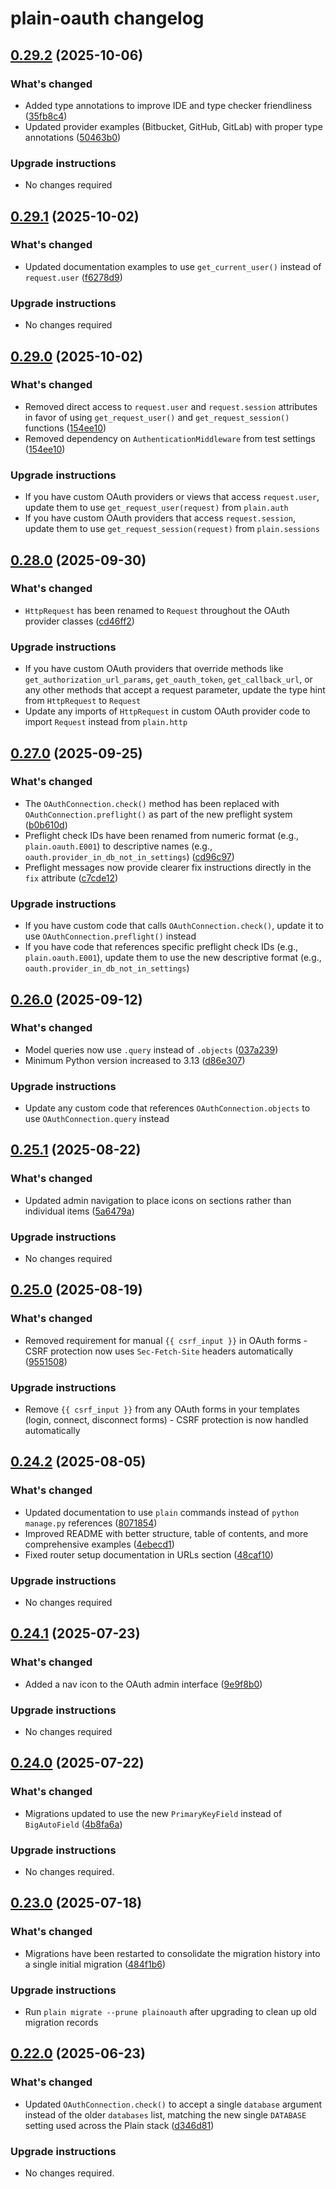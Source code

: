 # plain-oauth changelog

## [0.29.2](https://github.com/dropseed/plain/releases/plain-oauth@0.29.2) (2025-10-06)

### What's changed

- Added type annotations to improve IDE and type checker friendliness ([35fb8c4](https://github.com/dropseed/plain/commit/35fb8c4))
- Updated provider examples (Bitbucket, GitHub, GitLab) with proper type annotations ([50463b0](https://github.com/dropseed/plain/commit/50463b0))

### Upgrade instructions

- No changes required

## [0.29.1](https://github.com/dropseed/plain/releases/plain-oauth@0.29.1) (2025-10-02)

### What's changed

- Updated documentation examples to use `get_current_user()` instead of `request.user` ([f6278d9](https://github.com/dropseed/plain/commit/f6278d9bb4))

### Upgrade instructions

- No changes required

## [0.29.0](https://github.com/dropseed/plain/releases/plain-oauth@0.29.0) (2025-10-02)

### What's changed

- Removed direct access to `request.user` and `request.session` attributes in favor of using `get_request_user()` and `get_request_session()` functions ([154ee10](https://github.com/dropseed/plain/commit/154ee10375))
- Removed dependency on `AuthenticationMiddleware` from test settings ([154ee10](https://github.com/dropseed/plain/commit/154ee10375))

### Upgrade instructions

- If you have custom OAuth providers or views that access `request.user`, update them to use `get_request_user(request)` from `plain.auth`
- If you have custom OAuth providers that access `request.session`, update them to use `get_request_session(request)` from `plain.sessions`

## [0.28.0](https://github.com/dropseed/plain/releases/plain-oauth@0.28.0) (2025-09-30)

### What's changed

- `HttpRequest` has been renamed to `Request` throughout the OAuth provider classes ([cd46ff2](https://github.com/dropseed/plain/commit/cd46ff2003))

### Upgrade instructions

- If you have custom OAuth providers that override methods like `get_authorization_url_params`, `get_oauth_token`, `get_callback_url`, or any other methods that accept a request parameter, update the type hint from `HttpRequest` to `Request`
- Update any imports of `HttpRequest` in custom OAuth provider code to import `Request` instead from `plain.http`

## [0.27.0](https://github.com/dropseed/plain/releases/plain-oauth@0.27.0) (2025-09-25)

### What's changed

- The `OAuthConnection.check()` method has been replaced with `OAuthConnection.preflight()` as part of the new preflight system ([b0b610d](https://github.com/dropseed/plain/commit/b0b610d461))
- Preflight check IDs have been renamed from numeric format (e.g., `plain.oauth.E001`) to descriptive names (e.g., `oauth.provider_in_db_not_in_settings`) ([cd96c97](https://github.com/dropseed/plain/commit/cd96c97b25))
- Preflight messages now provide clearer fix instructions directly in the `fix` attribute ([c7cde12](https://github.com/dropseed/plain/commit/c7cde12149))

### Upgrade instructions

- If you have custom code that calls `OAuthConnection.check()`, update it to use `OAuthConnection.preflight()` instead
- If you have code that references specific preflight check IDs (e.g., `plain.oauth.E001`), update them to use the new descriptive format (e.g., `oauth.provider_in_db_not_in_settings`)

## [0.26.0](https://github.com/dropseed/plain/releases/plain-oauth@0.26.0) (2025-09-12)

### What's changed

- Model queries now use `.query` instead of `.objects` ([037a239](https://github.com/dropseed/plain/commit/037a239ef4))
- Minimum Python version increased to 3.13 ([d86e307](https://github.com/dropseed/plain/commit/d86e307efb))

### Upgrade instructions

- Update any custom code that references `OAuthConnection.objects` to use `OAuthConnection.query` instead

## [0.25.1](https://github.com/dropseed/plain/releases/plain-oauth@0.25.1) (2025-08-22)

### What's changed

- Updated admin navigation to place icons on sections rather than individual items ([5a6479a](https://github.com/dropseed/plain/commit/5a6479ac79))

### Upgrade instructions

- No changes required

## [0.25.0](https://github.com/dropseed/plain/releases/plain-oauth@0.25.0) (2025-08-19)

### What's changed

- Removed requirement for manual `{{ csrf_input }}` in OAuth forms - CSRF protection now uses `Sec-Fetch-Site` headers automatically ([9551508](https://github.com/dropseed/plain/commit/955150800c))

### Upgrade instructions

- Remove `{{ csrf_input }}` from any OAuth forms in your templates (login, connect, disconnect forms) - CSRF protection is now handled automatically

## [0.24.2](https://github.com/dropseed/plain/releases/plain-oauth@0.24.2) (2025-08-05)

### What's changed

- Updated documentation to use `plain` commands instead of `python manage.py` references ([8071854](https://github.com/dropseed/plain/commit/8071854d61))
- Improved README with better structure, table of contents, and more comprehensive examples ([4ebecd1](https://github.com/dropseed/plain/commit/4ebecd1856))
- Fixed router setup documentation in URLs section ([48caf10](https://github.com/dropseed/plain/commit/48caf105da))

### Upgrade instructions

- No changes required

## [0.24.1](https://github.com/dropseed/plain/releases/plain-oauth@0.24.1) (2025-07-23)

### What's changed

- Added a nav icon to the OAuth admin interface ([9e9f8b0](https://github.com/dropseed/plain/commit/9e9f8b0e2c))

### Upgrade instructions

- No changes required

## [0.24.0](https://github.com/dropseed/plain/releases/plain-oauth@0.24.0) (2025-07-22)

### What's changed

- Migrations updated to use the new `PrimaryKeyField` instead of `BigAutoField` ([4b8fa6a](https://github.com/dropseed/plain/commit/4b8fa6a))

### Upgrade instructions

- No changes required.

## [0.23.0](https://github.com/dropseed/plain/releases/plain-oauth@0.23.0) (2025-07-18)

### What's changed

- Migrations have been restarted to consolidate the migration history into a single initial migration ([484f1b6](https://github.com/dropseed/plain/commit/484f1b6e93))

### Upgrade instructions

- Run `plain migrate --prune plainoauth` after upgrading to clean up old migration records

## [0.22.0](https://github.com/dropseed/plain/releases/plain-oauth@0.22.0) (2025-06-23)

### What's changed

- Updated `OAuthConnection.check()` to accept a single `database` argument instead of the older `databases` list, matching the new single `DATABASE` setting used across the Plain stack ([d346d81](https://github.com/dropseed/plain/commit/d346d81))

### Upgrade instructions

- No changes required.

